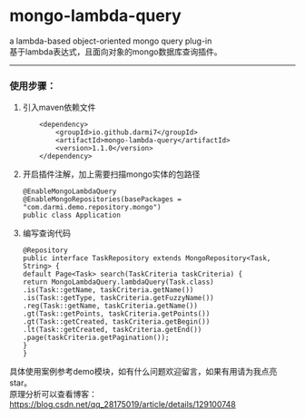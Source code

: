 # mongo-lambda-query
a lambda-based object-oriented mongo query plug-in <br>
基于lambda表达式，且面向对象的mongo数据库查询插件。
*** 
### 使用步骤：
1. 引入maven依赖文件
    ```
        <dependency>
            <groupId>io.github.darmi7</groupId>
            <artifactId>mongo-lambda-query</artifactId>
            <version>1.1.0</version>
        </dependency>
2. 开启插件注解，加上需要扫描mongo实体的包路径
    ``` 
    @EnableMongoLambdaQuery
    @EnableMongoRepositories(basePackages = "com.darmi.demo.repository.mongo")
    public class Application
3. 编写查询代码
    ```
    @Repository
    public interface TaskRepository extends MongoRepository<Task, String> {
    default Page<Task> search(TaskCriteria taskCriteria) {
    return MongoLambdaQuery.lambdaQuery(Task.class)
    .is(Task::getName, taskCriteria.getName())
    .is(Task::getType, taskCriteria.getFuzzyName())
    .reg(Task::getName, taskCriteria.getName())
    .gt(Task::getPoints, taskCriteria.getPoints())
    .gt(Task::getCreated, taskCriteria.getBegin())
    .lt(Task::getCreated, taskCriteria.getEnd())
    .page(taskCriteria.getPagination());
    }
    }
具体使用案例参考demo模块，如有什么问题欢迎留言，如果有用请为我点亮star。<br>
原理分析可以查看博客：https://blog.csdn.net/qq_28175019/article/details/129100748

